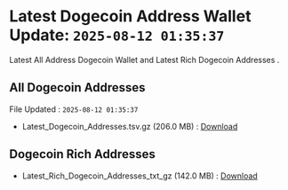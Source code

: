 # Latest Dogecoin Address Wallet Update: `2025-08-12 01:35:37`

Latest All Address Dogecoin Wallet and Latest Rich Dogecoin Addresses .

## All Dogecoin Addresses

File Updated : `2025-08-12 01:35:37`

- Latest_Dogecoin_Addresses.tsv.gz (206.0 MB) : [Download](https://github.com/Pymmdrza/Rich-Address-Wallet/releases/tag/Dogecoin)

## Dogecoin Rich Addresses

- Latest_Rich_Dogecoin_Addresses_txt_gz (142.0 MB) : [Download](https://github.com/Pymmdrza/Rich-Address-Wallet/releases/tag/Dogecoin)
